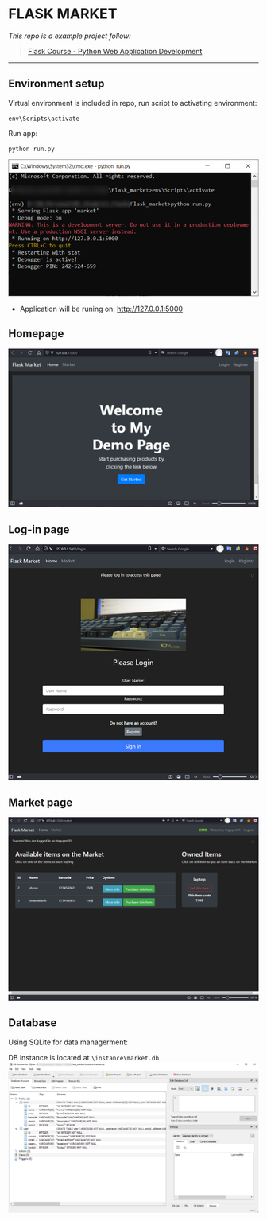 FLASK MARKET
=====
*This repo is a example project follow:*

>[Flask Course - Python Web Application Development](https://www.youtube.com/watch?v=Qr4QMBUPxWo)

___
## Environment setup

Virtual environment is included in repo, 
run script to activating environment:
```
env\Scripts\activate
```

Run app:
```
python run.py
```
![image](./img/01.png)

* Application will be runing on: http://127.0.0.1:5000

## Homepage
![image](./img/02.png?raw=true)

## Log-in page
![image](./img/03.png)

## Market page 
![image](./img/04.png)


## Database
Using SQLite for data managerment:

DB instance is located at ` \instance\market.db `
![image](./img/05.png)